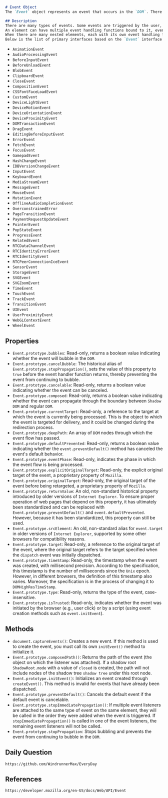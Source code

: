 ```markdown
# Event Object
The `Event` object represents an event that occurs in the `DOM`. There are many different types of events in the `DOM`, and they primarily use secondary interfaces based on the `Event` object as the main interface. The `Event` object itself contains properties and methods that are applicable to all events.

## Description
There are many types of events. Some events are triggered by the user, such as mouse or keyboard events, while others are typically generated by the `API`, such as events indicating that an animation has completed, a video has been paused, and so on. Events can also be triggered by script code, for example by calling the `HTMLElement.click()` method on an element, or by defining custom events and dispatching them to a specified `target` using the `EventTarget.dispatchEvent()` method.
An element can have multiple event handling functions bound to it, even for the same type of event. Especially in this case, separate and independent code modules bind event handling functions to the same element, each with its own distinct purpose. Event handling functions can be bound to different `HTML elements` using the `EventTarget.addEventListener()` method. This method of binding event handling functions essentially replaces the old-fashioned way of binding event handling functions using `HTML event handler attributes`, that is, the `DOM0` level events. In addition, these event handling functions can also be removed using the `removeEventListener()` method.
When there are many nested elements, each with its own event handling functions, the event handling process can become very complex, especially when a parent element and a child element are both bound with event handling functions of the same type. Due to structural overlap, event handling functions may be triggered in sequence, and the order of triggering depends on the setting of event bubbling and event capturing on each element.
Below is the list of primary interfaces based on the `Event` interface. It should be noted that all event interface names end with `Event`.
```

* `AnimationEvent`
* `AudioProcessingEvent`
* `BeforeInputEvent`
* `BeforeUnloadEvent`
* `BlobEvent`
* `ClipboardEvent`
* `CloseEvent`
* `CompositionEvent`
* `CSSFontFaceLoadEvent`
* `CustomEvent`
* `DeviceLightEvent`
* `DeviceMotionEvent`
* `DeviceOrientationEvent`
* `DeviceProximityEvent`
* `DOMTransactionEvent`
* `DragEvent`
* `EditingBeforeInputEvent`
* `ErrorEvent`
* `FetchEvent`
* `FocusEvent`
* `GamepadEvent`
* `HashChangeEvent`
* `IDBVersionChangeEvent`
* `InputEvent`
* `KeyboardEvent`
* `MediaStreamEvent`
* `MessageEvent`
* `MouseEvent`
* `MutationEvent`
* `OfflineAudioCompletionEvent`
* `OverconstrainedError`
* `PageTransitionEvent`
* `PaymentRequestUpdateEvent`
* `PointerEvent`
* `PopStateEvent`
* `ProgressEvent`
* `RelatedEvent`
* `RTCDataChannelEvent`
* `RTCIdentityErrorEvent`
* `RTCIdentityEvent`
* `RTCPeerConnectionIceEvent`
* `SensorEvent`
* `StorageEvent`
* `SVGEvent`
* `SVGZoomEvent`
* `TimeEvent`
* `TouchEvent`
* `TrackEvent`
* `TransitionEvent`
* `UIEvent`
* `UserProximityEvent`
* `WebGLContextEvent`
* `WheelEvent`

## Properties
* `Event.prototype.bubbles`: Read-only, returns a boolean value indicating whether the event will bubble in the `DOM`.
* `Event.prototype.cancelBubble`: The historical alias of `Event.prototype.stopPropagation()`, sets the value of this property to `true` before the event handler function returns, thereby preventing the event from continuing to bubble.
* `Event.prototype.cancelable`: Read-only, returns a boolean value indicating whether the event can be canceled.
* `Event.prototype.composed`: Read-only, returns a boolean value indicating whether the event can propagate through the boundary between `Shadow DOM` and regular `DOM`.
* `Event.prototype.currentTarget`: Read-only, a reference to the target at which the event is currently being processed. This is the object to which the event is targeted for delivery, and it could be changed during the redirection process.
* `Event.prototype.deepPath`: An array of `DOM` nodes through which the event flow has passed.
* `Event.prototype.defaultPrevented`: Read-only, returns a boolean value indicating whether the `event.preventDefault()` method has canceled the event's default behavior.
* `Event.prototype.eventPhase`: Read-only, indicates the phase in which the event flow is being processed.
* `Event.prototype.explicitOriginalTarget`: Read-only, the explicit original target of the event, a proprietary property of `Mozilla`.
* `Event.prototype.originalTarget`: Read-only, the original target of the event before being retargeted, a proprietary property of `Mozilla`.
* `Event.prototype.returnValue`: An old, non-standard historical property introduced by older versions of `Internet Explorer`. To ensure proper operation of web pages that depend on this property, it has ultimately been standardized and can be replaced with `Event.prototype.preventDefault()` and `event.defaultPrevented`. However, because it has been standardized, this property can still be used.
* `Event.prototype.srcElement`: An old, non-standard alias for `event.target` in older versions of `Internet Explorer`, supported by some other browsers for compatibility reasons.
* `Event.prototype.target`: Read-only, a reference to the original target of the event, where the original target refers to the target specified when the `dispatch` event was initially dispatched.
* `Event.prototype.timeStamp`: Read-only, the timestamp when the event was created, with millisecond precision. According to the specification, this timestamp is the number of milliseconds since the `Unix` epoch. However, in different browsers, the definition of this timestamp also varies. Moreover, the specification is in the process of changing it to `DOMHighResTimeStamp`.
* `Event.prototype.type`: Read-only, returns the type of the event, case-insensitive.
* `Event.prototype.isTrusted`: Read-only, indicates whether the event was initiated by the browser (e.g., user click) or by a script (using event creation methods such as `event.initEvent`).

## Methods
* `document.captureEvents()`: Creates a new event. If this method is used to create the event, you must call its own `initEvent()` method to initialize it.
* `Event.prototype.composedPath()`: Returns the path of the event (the object on which the listener was attached). If a shadow root `ShadowRoot.mode` with a value of `closed` is created, the path will not include nodes of the shadow tree `shadow tree` under this root node.
* `Event.prototype.initEvent()`: Initializes an event created through `createEvent()`. This method is invalid for events that have already been dispatched.
* `Event.prototype.preventDefault()`: Cancels the default event if the default event is cancelable.
* `Event.prototype.stopImmediatePropagation()`: If multiple event listeners are attached to the same type of event on the same element, they will be called in the order they were added when the event is triggered. If `stopImmediatePropagation()` is called in one of the event listeners, the remaining event listeners will not be called.
* `Event.prototype.stopPropagation`: Stops bubbling and prevents the event from continuing to bubble in the `DOM`.


## Daily Question

```
https://github.com/WindrunnerMax/EveryDay
```

## References

```
https://developer.mozilla.org/en-US/docs/Web/API/Event
```